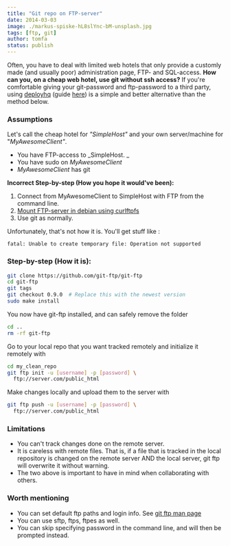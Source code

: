 ```yaml
---
title: "Git repo on FTP-server"
date: 2014-03-03
image: ./markus-spiske-hL8slYnc-bM-unsplash.jpg
tags: [ftp, git]
author: tomfa
status: publish
---
```


Often, you have to deal with limited web hotels that only provide a customly made (and usually poor) administration page, FTP- and SQL-access. **How can you, on **a cheap web hotel,** use git without ssh access?** If you're comfortable giving your git-password and ftp-password to a third party, using [deployhq](http://www.deployhq.com) (guide [here](http://code.tutsplus.com/tutorials/how-to-use-git-with-ftp--net-27610)) is a simple and better alternative than the method below.

### Assumptions

Let's call the cheap hotel for _"SimpleHost"_ and your own server/machine for "_MyAwesomeClient"_.

*   You have FTP-access to _SimpleHost. _
*   You have sudo on _MyAwesomeClient_
*   _MyAwesomeClient_ has git

**Incorrect Step-by-step (How you hope it would've been):**

1.  Connect from MyAwesomeClient to SimpleHost with FTP from the command line.
2. [Mount FTP-server in debian using curlftpfs](http://notes.webutvikling.org/mount-ftp-server-in-debian-using-curlftpfs/)
3.  Use git as normally.

Unfortunately, that's not how it is. You'll get stuff like :

```
fatal: Unable to create temporary file: Operation not supported
```

### **Step-by-step (How it is):**

```bash
git clone https://github.com/git-ftp/git-ftp
cd git-ftp
git tags
git checkout 0.9.0  # Replace this with the newest version
sudo make install
```

You now have git-ftp installed, and can safely remove the folder

```bash
cd ..
rm -rf git-ftp
```

Go to your local repo that you want tracked remotely and initialize it remotely with

```bash
cd my_clean_repo
git ftp init -u [username] -p [password] \ 
  ftp://server.com/public_html
```

Make changes locally and upload them to the server with

```bash
git ftp push -u [username] -p [password] \
  ftp://server.com/public_html
```

### Limitations

*   You can't track changes done on the remote server.
*   It is careless with remote files. That is, if a file that is tracked in the local repository is changed on the remote server AND the local server, git ftp will overwrite it without warning.
*   The two above is important to have in mind when collaborating with others.

### Worth mentioning

*   You can set default ftp paths and login info. See [git ftp man page](https://github.com/git-ftp/git-ftp/blob/develop/man/git-ftp.1.md)
*   You can use sftp, ftps, ftpes as well.
*   You can skip specifying password in the command line, and will then be prompted instead.
